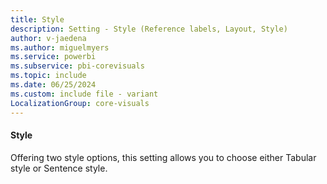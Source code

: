 ```yaml
---
title: Style
description: Setting - Style (Reference labels, Layout, Style)
author: v-jaedena
ms.author: miguelmyers
ms.service: powerbi
ms.subservice: pbi-corevisuals
ms.topic: include
ms.date: 06/25/2024
ms.custom: include file - variant
LocalizationGroup: core-visuals
---
```

#### Style

Offering two style options, this setting allows you to choose either Tabular style or Sentence style.
